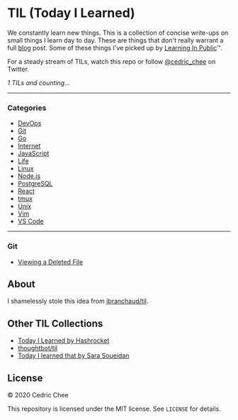 # TIL (Today I Learned)

We constantly learn new things. This is a collection of concise write-ups on small things I learn day to day. These are things that don't really warrant a full [blog](https://cedricchee.com) post. Some of these things I've picked up by [Learning In Public](https://www.swyx.io/writing/learn-in-public/)™.

For a steady stream of TILs, watch this repo or follow [@cedric_chee](https://twitter.com/cedric_chee) on Twitter.

_1 TILs and counting..._

---

### Categories

- [DevOps](#devops)
- [Git](#git)
- [Go](#go)
- [Internet](#internet)
- [JavaScript](#javascript)
- [Life](#life)
- [Linux](#linux)
- [Node.js](#nodejs)
- [PostgreSQL](#postgresql)
- [React](#react)
- [tmux](#tmux)
- [Unix](#unix)
- [Vim](#vim)
- [VS Code](#vscode)

---

### Git

- [Viewing a Deleted File](git/viewing-a-deleted-branch.md)

## About

I shamelessly stole this idea from [jbranchaud/til](https://github.com/jbranchaud/til).

## Other TIL Collections

- [Today I Learned by Hashrocket](https://til.hashrocket.com)
- [thoughtbot/til](https://github.com/thoughtbot/til)
- [Today I learned that by Sara Soueidan](https://www.sarasoueidan.com/today-i-learned/)

## License

&copy; 2020 Cedric Chee

This repository is licensed under the MIT license. See `LICENSE` for details.
